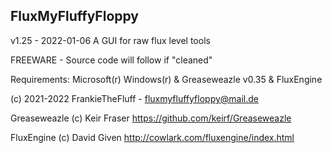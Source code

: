 FluxMyFluffyFloppy
----------------------------------------
v1.25 - 2022-01-06
A GUI for raw flux level tools

FREEWARE - Source code will follow if "cleaned"

Requirements: Microsoft(r) Windows(r) & Greaseweazle v0.35 & FluxEngine

(c) 2021-2022 FrankieTheFluff - fluxmyfluffyfloppy@mail.de

Greaseweazle (c) Keir Fraser
https://github.com/keirf/Greaseweazle

FluxEngine (c) David Given
http://cowlark.com/fluxengine/index.html
